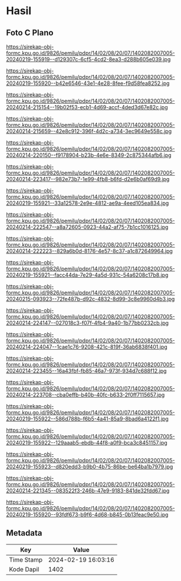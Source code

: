 # Hasil

## Foto C Plano

https://sirekap-obj-formc.kpu.go.id/9826/pemilu/pdpr/14/02/08/20/07/1402082007005-20240219-155919--d129307c-6cf5-4cd2-8ea3-d288b605e039.jpg

https://sirekap-obj-formc.kpu.go.id/9826/pemilu/pdpr/14/02/08/20/07/1402082007005-20240219-155920--b42e6546-43e1-4e28-8fee-f9d58fea8252.jpg

https://sirekap-obj-formc.kpu.go.id/9826/pemilu/pdpr/14/02/08/20/07/1402082007005-20240214-215154--19b02f53-ecb1-4d69-accf-4ded3d67e82c.jpg

https://sirekap-obj-formc.kpu.go.id/9826/pemilu/pdpr/14/02/08/20/07/1402082007005-20240214-215659--42e8c912-396f-4d2c-a734-3ec9649e558c.jpg

https://sirekap-obj-formc.kpu.go.id/9826/pemilu/pdpr/14/02/08/20/07/1402082007005-20240214-220150--f9178904-b23b-4e6e-8349-2c875344afb6.jpg

https://sirekap-obj-formc.kpu.go.id/9826/pemilu/pdpr/14/02/08/20/07/1402082007005-20240214-223417--982e73b7-1e99-4fb8-b6fd-d2e6b0af69d9.jpg

https://sirekap-obj-formc.kpu.go.id/9826/pemilu/pdpr/14/02/08/20/07/1402082007005-20240219-155921--33a12578-2e9e-4812-ae9a-4eed105ea834.jpg

https://sirekap-obj-formc.kpu.go.id/9826/pemilu/pdpr/14/02/08/20/07/1402082007005-20240214-222547--a8a72605-0923-44a2-af75-7b1cc1016125.jpg

https://sirekap-obj-formc.kpu.go.id/9826/pemilu/pdpr/14/02/08/20/07/1402082007005-20240214-222223--829a6b0d-8176-4e57-8c37-a1c872649964.jpg

https://sirekap-obj-formc.kpu.go.id/9826/pemilu/pdpr/14/02/08/20/07/1402082007005-20240219-155921--facc44da-7e29-4a5d-931c-54a6208c17b8.jpg

https://sirekap-obj-formc.kpu.go.id/9826/pemilu/pdpr/14/02/08/20/07/1402082007005-20240215-093923--72fe487b-d92c-4832-8d99-3c8e9960d4b3.jpg

https://sirekap-obj-formc.kpu.go.id/9826/pemilu/pdpr/14/02/08/20/07/1402082007005-20240214-224147--027018c3-f07f-4fb4-9a40-1b77bb0232cb.jpg

https://sirekap-obj-formc.kpu.go.id/9826/pemilu/pdpr/14/02/08/20/07/1402082007005-20240214-224047--1cae1c76-9208-421c-819f-36ab6838f401.jpg

https://sirekap-obj-formc.kpu.go.id/9826/pemilu/pdpr/14/02/08/20/07/1402082007005-20240214-223455--16a43fbf-fb85-46a7-973f-934d7c688f12.jpg

https://sirekap-obj-formc.kpu.go.id/9826/pemilu/pdpr/14/02/08/20/07/1402082007005-20240214-223708--cba0effb-b40b-40fc-b633-2f0ff7115657.jpg

https://sirekap-obj-formc.kpu.go.id/9826/pemilu/pdpr/14/02/08/20/07/1402082007005-20240219-155922--586d788b-f6b5-4a41-85a9-8bad6a4122f1.jpg

https://sirekap-obj-formc.kpu.go.id/9826/pemilu/pdpr/14/02/08/20/07/1402082007005-20240219-155922--129aaab5-ebdb-44f8-a0f9-bca3c8451157.jpg

https://sirekap-obj-formc.kpu.go.id/9826/pemilu/pdpr/14/02/08/20/07/1402082007005-20240219-155923--d820edd3-b9b0-4b75-86be-be64ba1b7979.jpg

https://sirekap-obj-formc.kpu.go.id/9826/pemilu/pdpr/14/02/08/20/07/1402082007005-20240214-221345--083522f3-246b-47e9-9183-841de32fdd67.jpg

https://sirekap-obj-formc.kpu.go.id/9826/pemilu/pdpr/14/02/08/20/07/1402082007005-20240219-155920--93fdf673-b9f6-4d68-b845-0b13feac9e50.jpg


## Metadata

| Key        | Value               |
| ---------- | ------------------- |
| Time Stamp | 2024-02-19 16:03:16 |
| Kode Dapil | 1402                |



